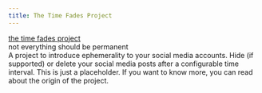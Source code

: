 ```yaml
---
title: The Time Fades Project
---
```


<div class="pure-g">
  <div class="banner-header pure-u-1">
    <a href="/">the time fades project</a>
  </div>
</div>

<div class="pure-g">
  <div class="banner-quote pure-u-1">
    not everything should be permanent<br>
  </div>
</div>

<div class="pure-g">
  <div class="body-text pure-u-1">
    A project to introduce ephemerality to your social media accounts. Hide (if supported) or delete your 
    social media posts after a configurable time interval. This is just a placeholder. 
    If you want to know more, you can read about the origin of the project.<br>
  </div>
</div>

<div class="pure-g">
  <div class="navigation-lower pure-u-1">
    <div class="pure-menu pure-menu-horizontal">
      <ul class="pure-menu-list">
        <!-- no menu items for now -->
      </ul>
    </div>
  </div>
</div>


<div class="pure-g">
  <div class="project-links pure-u-3-5 offset-1-5 offset-md-0 pure-u-md-1">
    <!--a href="https://forche.wordpress.com/"><span class="socicon socicon-wordpress"></span></a--> 
  </div>
</div>
